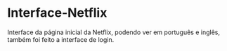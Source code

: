 # Interface-Netflix
Interface da página inicial da Netflix, podendo ver em português e inglês, também foi feito a interface de login.
